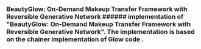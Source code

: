 <h3>BeautyGlow: On-Demand Makeup Transfer Framework with Reversible Generative Network
###### implementation of "BeautyGlow: On-Demand Makeup Transfer Framework with Reversible Generative Network". The implementation is based on the chainer implementation of Glow code <https://github.com/musyoku/chainer-glow>.
